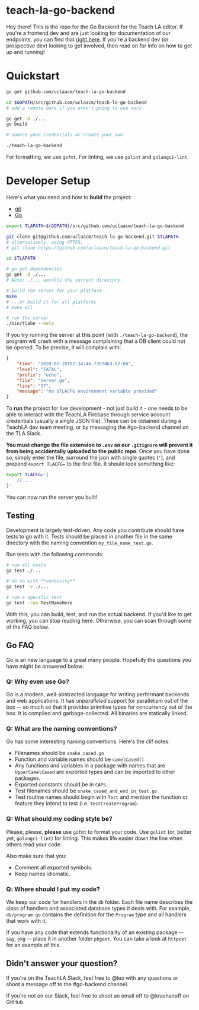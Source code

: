 # teach-la-go-backend

Hey there! This is the repo for the Go Backend for the Teach LA editor. If you're a frontend dev and are just looking for documentation of our endpoints, you can find that [right here](https://documenter.getpostman.com/view/10224331/TW6xmnn2). If you're a backend dev (or prospective dev) looking to get involved, then read on for info on how to get up and running!

# Quickstart

```sh
go get github.com/uclaacm/teach-la-go-backend

cd $GOPATH/src/github.com/uclaacm/teach-la-go-backend
# add a remote here if you aren't going to use ours

go get -d ./...
go build

# source your credentials or create your own

./teach-la-go-backend
```

For formatting, we use `gofmt`. For linting, we use `golint` and `golangci-lint`.

# Developer Setup

Here's what you need and how to **build** the project:
* [git](https://git-scm.com/)
* [Go](https://golang.org/)

```sh
export TLAPATH=${GOPATH}/src/github.com/uclaacm/teach-la-go-backend

git clone git@github.com:uclaacm/teach-la-go-backend.git $TLAPATH
# alternatively, using HTTPS:
# git clone https://github.com/uclaacm/teach-la-go-backend.git

cd $TLAPATH

# go get dependencies
go get -d ./...
# Note: ./... unrolls the current directory.

# build the server for your platform
make
# ...or build it for all platforms
# make all

# run the server
./bin/tlabe --help
```

If you try running the server at this point (with `./teach-la-go-backend`), the program will crash with a message complaining that a DB client could not be opened. To be precise, it will complain with:

```json
{
    "time": "2020-07-10T02:34:46.7357463-07:00",
    "level": "FATAL",
    "prefix": "echo",
    "file": "server.go",
    "line": "37",
    "message": "no $TLACFG environment variable provided"
}
```

To **run** the project for live development - not just build it - one needs to be able to interact with the TeachLA Firebase through service account credentials (usually a single JSON file). These can be obtained during a TeachLA dev team meeting, or by messaging the #go-backend channel on the TLA Slack.

**You must change the file extension to `.env` so our `.gitignore` will prevent it from being accidentally uploaded to the public repo**. Once you have done so, simply enter the file, surround the json with single quotes (`'`), and prepend `export TLACFG=` to the first file. It should look something like:

```sh
export TLACFG='{
    // ...
}'
```

You can now run the server you built!

## Testing

Development is largely test-driven. Any code you contribute should have tests to go with it. Tests should be placed in another file in the same directory with the naming convention `my_file_name_test.go`.

Run tests with the following commands:

```sh
# run all tests
go test ./...

# do so with **verbosity**
go test -v ./...

# run a specific test
go test -run TestNameHere
```

With this, you can build, test, and run the actual backend. If you'd like to get working, you can stop reading here. Otherwise, you can scan through some of the FAQ below.

## Go FAQ

Go is an new language to a great many people. Hopefully the questions you have might be answered below:

### Q: Why even use Go?

Go is a modern, well-abstracted language for writing performant backends and web applications. It has un*paralleled* support for parallelism out of the box -- so much so that it provides primitive types for concurrency out of the box. It is compiled and garbage-collected. All binaries are statically linked.

### Q: What are the naming conventions?

Go has some interesting naming conventions. Here's the clif notes:
* Filenames should be `snake_cased.go`
* Function and variable names should be `camelCased()`
* Any functions and variables in a package with names that are `UpperCamelCased` are exported types and can be imported to other packages.
* Exported constants should be in `CAPS`.
* Test filenames should be `snake_cased_and_end_in_test.go`
* Test routine names should begin with `Test` and mention the function or feature they intend to test (i.e. `TestCreateProgram`).

### Q: What should my coding style be?

Please, please, **please** use `gofmt` to format your code. Use `golint` (or, better yet, `golangci-lint`) for linting. This makes life easier down the line when others read your code.

Also make sure that you:
* Comment all exported symbols.
* Keep names idiomatic.

### Q: Where should I put my code?

We keep our code for handlers in the `db` folder. Each file name describes the class of handlers and associated database types it deals with. For example, `db/program.go` contains the definition for the `Program` type and all handlers that work with it.

If you have any code that extends functionality of an existing package -- say, `pkg` -- place it in another folder `pkgext`. You can take a look at `httpext` for an example of this.

## Didn't answer your question?

If you're on the TeachLA Slack, feel free to @leo with any questions or shoot a message off to the #go-backend channel.

If you're not on our Slack, feel free to shoot an email off to @krashanoff on GitHub.